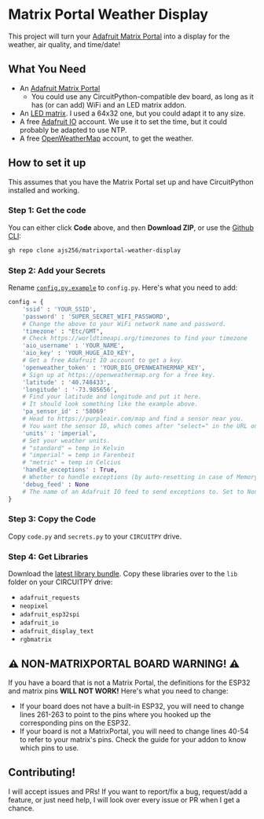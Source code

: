 # Matrix Portal Weather Display

This project will turn your [Adafruit Matrix Portal](https://adafru.it/4812) into a display for the weather, air quality, and time/date!

## What You Need

* An [Adafruit Matrix Portal](https://adafru.it/4715)
    * You could use any CircuitPython-compatible dev board, as long as it has (or can add) WiFi and an LED matrix addon.
* An [LED matrix](https://adafru.it/2278). I used a 64x32 one, but you could adapt it to any size.
* A free [Adafruit IO](https://adafruit.io) account. We use it to set the time, but it could probably be adapted to use NTP.
* A free [OpenWeatherMap](https://openweathermap.org) account, to get the weather.

## How to set it up
This assumes that you have the Matrix Portal set up and have CircuitPython installed and working.

### Step 1: Get the code
You can either click **Code** above, and then **Download ZIP**, or use the [Github CLI](https://cli.github.com):
```sh
gh repo clone ajs256/matrixportal-weather-display
```

### Step 2: Add your Secrets
Rename [`config.py.example`](config.py.example) to `config.py`. Here's what you need to add:
```py
config = {
    'ssid' : 'YOUR_SSID', 
    'password' : 'SUPER_SECRET_WIFI_PASSWORD',
    # Change the above to your WiFi network name and password.
    'timezone' : "Etc/GMT", 
    # Check https://worldtimeapi.org/timezones to find your timezone
    'aio_username' : 'YOUR_NAME',
    'aio_key' : 'YOUR_HUGE_AIO_KEY',
    # Get a free Adafruit IO account to get a key.
    'openweather_token' : 'YOUR_BIG_OPENWEATHERMAP_KEY', 
    # Sign up at https://openweathermap.org for a free key.
    'latitude' : '40.748433',  
    'longitude' : '-73.985656',  
    # Find your latitude and longitude and put it here.
    # It should look something like the example above.
    'pa_sensor_id' : '58069' 
    # Head to https://purpleair.com/map and find a sensor near you.
    # You want the sensor ID, which comes after "select=" in the URL once you open a sensor.
    'units' : 'imperial',
    # Set your weather units.
    # "standard" = temp in Kelvin
    # "imperial" = temp in Farenheit
    # "metric" = temp in Celcius
    'handle_exceptions' : True,
    # Whether to handle exceptions (by auto-resetting in case of MemoryErrors and sending exceptions to Adafruit IO, if enabled). I strongly recommend having this on.
    'debug_feed' : None
    # The name of an Adafruit IO feed to send exceptions to. Set to None (without quotes!) to disable.
}
```

### Step 3: Copy the Code
Copy `code.py` and `secrets.py` to your `CIRCUITPY` drive.

### Step 4: Get Libraries
Download the [latest library bundle](https://circuitpython.org/libraries). Copy these libraries over to the `lib` folder on your CIRCUITPY drive:

* `adafruit_requests`
* `neopixel`
* `adafruit_esp32spi`
* `adafruit_io`
* `adafruit_display_text`
* `rgbmatrix`

## :warning: NON-MATRIXPORTAL BOARD WARNING! :warning:
If you have a board that is not a Matrix Portal, the definitions for the ESP32 and matrix pins **WILL NOT WORK!** Here's what you need to change:

* If your board does not have a built-in ESP32, you will need to change lines 261-263 to point to the pins where you hooked up the corresponding pins on the ESP32.
* If your board is not a MatrixPortal, you will need to change lines 40-54 to refer to your matrix's pins. Check the guide for your addon to know which pins to use.

## Contributing!

I will accept issues and PRs! If you want to report/fix a bug, request/add a feature, or just need help, I will look over every issue or PR when I get a chance.
